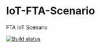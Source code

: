 # IoT-FTA-Scenario
FTA IoT Scenario


[![Build status](https://dev.azure.com/algorni/IoTEdgeModule/_apis/build/status/pipeline/IoTEdgeModule%20Build%20%26%20Publish%20on%20ACR)](https://dev.azure.com/algorni/IoTEdgeModule/_build/latest?definitionId=3)